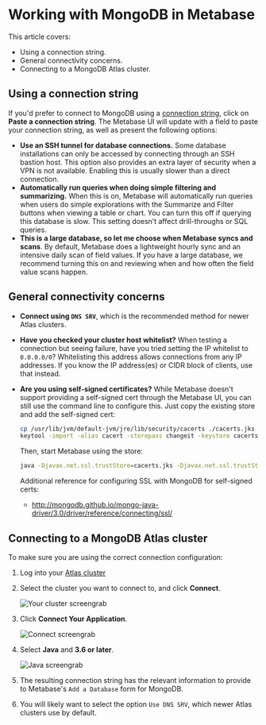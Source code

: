 # Working with MongoDB in Metabase

This article covers:

 - Using a connection string.
 - General connectivity concerns.
 - Connecting to a MongoDB Atlas cluster.

## Using a connection string

If you'd prefer to connect to MongoDB using a [connection string](https://docs.mongodb.com/manual/reference/connection-string/),
click on **Paste a connection string**. The Metabase UI will update with a field to paste your connection string, as well as present the following options:

- **Use an SSH tunnel for database connections.** Some database installations can only be accessed by connecting through an SSH bastion host. This option also provides an extra layer of security when a VPN is not available. Enabling this is usually slower than a direct connection.
- **Automatically run queries when doing simple filtering and summarizing.** When this is on, Metabase will automatically run queries when users do simple explorations with the Summarize and Filter buttons when viewing a table or chart. You can turn this off if querying this database is slow. This setting doesn’t affect drill-throughs or SQL queries. 
- **This is a large database, so let me choose when Metabase syncs and scans**. By default, Metabase does a lightweight hourly sync and an intensive daily scan of field values. If you have a large database, we recommend turning this on and reviewing when and how often the field value scans happen.

## General connectivity concerns

 - **Connect using `DNS SRV`**, which is the recommended method for newer Atlas clusters.

 - **Have you checked your cluster host whitelist?** When testing a connection but seeing failure, have you tried setting the IP whitelist to `0.0.0.0/0`?  Whitelisting this address allows connections from any IP addresses. If you know the IP address(es) or CIDR block of clients, use that instead.

 - **Are you using self-signed certificates?** While Metabase doesn't support providing a self-signed cert through the Metabase UI, you can still use the command line to configure this. Just copy the existing store and add the self-signed cert:

    ```bash
    cp /usr/lib/jvm/default-jvm/jre/lib/security/cacerts ./cacerts.jks
    keytool -import -alias cacert -storepass changeit -keystore cacerts.jks -file my-cert.pem
    ```

    Then, start Metabase using the store:

    ```bash
    java -Djavax.net.ssl.trustStore=cacerts.jks -Djavax.net.ssl.trustStorePassword=changeit -jar metabase.jar
    ```

     Additional reference for configuring SSL with MongoDB for self-signed certs:
      - http://mongodb.github.io/mongo-java-driver/3.0/driver/reference/connecting/ssl/

## Connecting to a MongoDB Atlas cluster

 To make sure you are using the correct connection configuration:

  1. Log into your [Atlas cluster](https://cloud.mongodb.com)

  2. Select the cluster you want to connect to, and click **Connect**.

     ![Your cluster screengrab](../images/mongo_1.png "Your cluster")

  3. Click **Connect Your Application**.

     ![Connect screengrab](../images/mongo_2.png "Connect")

  4. Select **Java** and **3.6 or later**.

     ![Java screengrab](../images/mongo_3.png "Java")

  5. The resulting connection string has the relevant information to provide to Metabase's `Add a Database` form for MongoDB.
 
  6. You will likely want to select the option `Use DNS SRV`, which newer Atlas clusters use by default.
